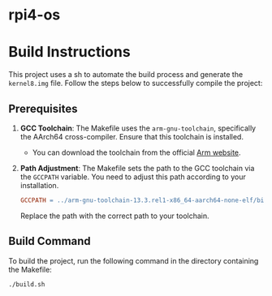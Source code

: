 # rpi4-os

# Build Instructions

This project uses a sh to automate the build process and generate the `kernel8.img` file. Follow the steps below to successfully compile the project:

## Prerequisites

1. **GCC Toolchain**: The Makefile uses the `arm-gnu-toolchain`, specifically the AArch64 cross-compiler. Ensure that this toolchain is installed.
   - You can download the toolchain from the official [Arm website](https://developer.arm.com/tools-and-software/open-source-software/developer-tools/gnu-toolchain/gnu-a/downloads).

2. **Path Adjustment**: The Makefile sets the path to the GCC toolchain via the `GCCPATH` variable. You need to adjust this path according to your installation.

   ```makefile
   GCCPATH = ../arm-gnu-toolchain-13.3.rel1-x86_64-aarch64-none-elf/bin
   ```
   Replace the path with the correct path to your toolchain.

## Build Command

To build the project, run the following command in the directory containing the Makefile:

```bash
./build.sh
```


